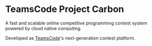 # TeamsCode Project Carbon

A fast and scalable online competitive programming contest system powered by cloud native computing. 

Developed as [TeamsCode](https://www.teamscode.org)'s next-generation contest platform.
